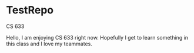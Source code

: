 # TestRepo
CS 633

Hello, I am enjoying CS 633 right now. Hopefully I get to learn something in this class and I love my teammates.
